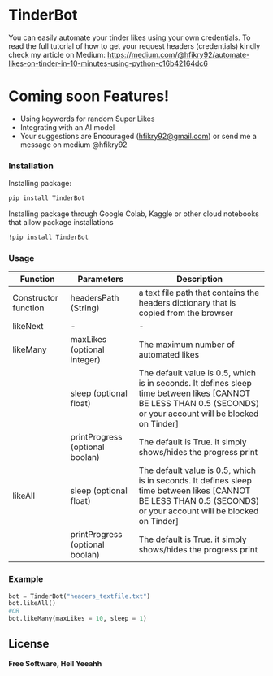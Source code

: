 # TinderBot

You can easily automate your tinder likes using your own credentials. To read the full tutorial of how to get your request headers (credentials) kindly check my article on Medium: https://medium.com/@hfikry92/automate-likes-on-tinder-in-10-minutes-using-python-c16b42164dc6


# Coming soon Features!

  - Using keywords for random Super Likes
  - Integrating with an AI model
  - Your suggestions are Encouraged (hfikry92@gmail.com) or send me a message on medium @hfikry92 


### Installation

Installing package:

```sh
pip install TinderBot 
```

Installing package through Google Colab, Kaggle or other cloud notebooks that allow package installations

```sh
!pip install TinderBot 
```


### Usage   


| Function | Parameters | Description |
| ------ | ------ | ------ |
| Constructor function | headersPath (String)| a text file path that contains the headers dictionary that is copied from the browser |
| likeNext | - | - |
|likeMany | maxLikes (optional integer)| The maximum number of automated likes |
| |  sleep (optional float) | The default value is 0.5, which is in seconds. It defines sleep time between likes [CANNOT BE LESS THAN 0.5 (SECONDS) or your account will be blocked on Tinder] |
| |  printProgress (optional boolan) | The default is True. it simply shows/hides the progress print |
|likeAll |  sleep (optional float) | The default value is 0.5, which is in seconds. It defines sleep time between likes [CANNOT BE LESS THAN 0.5 (SECONDS) or your account will be blocked on Tinder] |
| |  printProgress (optional boolan) | The default is True. it simply shows/hides the progress print |


### Example

```python
bot = TinderBot("headers_textfile.txt")
bot.likeAll()
#OR
bot.likeMany(maxLikes = 10, sleep = 1)
```



License
----

**Free Software, Hell Yeeahh**



